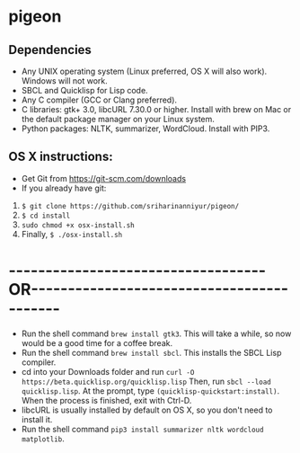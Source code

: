 # pigeon

## Dependencies
 - Any UNIX operating system (Linux preferred, OS X will also work). Windows will not work.
 - SBCL and Quicklisp for Lisp code.
 - Any C compiler (GCC or Clang preferred).
 - C libraries: gtk+ 3.0, libcURL 7.30.0 or higher. Install with brew on Mac or the default package manager on your Linux system.
 - Python packages: NLTK, summarizer, WordCloud. Install with PIP3.

## OS X instructions:
 - Get Git from https://git-scm.com/downloads
 - If you already have git:
  1. ``$ git clone https://github.com/sriharinanniyur/pigeon/``
  2. ``$ cd install``
  3. ``sudo chmod +x osx-install.sh``
  4. Finally, ``$ ./osx-install.sh``

# -----------------------------------OR------------------------------------------

 - Run the shell command ``brew install gtk3``. This will take a while, so now would be a good time for a coffee break.
 - Run the shell command ``brew install sbcl``. This installs the SBCL Lisp compiler.
 - cd into your Downloads folder and run ``curl -O https://beta.quicklisp.org/quicklisp.lisp`` Then, run ``sbcl --load quicklisp.lisp``. At the prompt, type ``(quicklisp-quickstart:install)``. When the process is finished, exit with Ctrl-D.
 - libcURL is usually installed by default on OS X, so you don't need to install it.
 - Run the shell command ``pip3 install summarizer nltk wordcloud matplotlib``.
